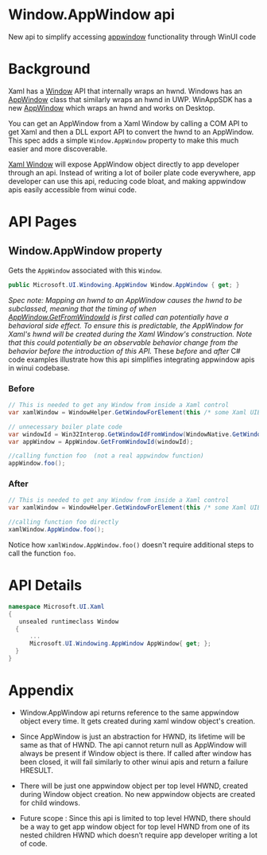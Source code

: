 Window.AppWindow api
===
New api to simplify accessing [appwindow](https://docs.microsoft.com/en-us/windows/apps/windows-app-sdk/windowing/windowing-overview) functionality through WinUI code

# Background
Xaml has a [Window](https://docs.microsoft.com/uwp/api/Windows.UI.Xaml.Window) API that internally wraps an hwnd. Windows has an [AppWindow](https://docs.microsoft.com/uwp/api/Windows.UI.WindowManagement.AppWindow) class that similarly wraps an hwnd in UWP. WinAppSDK has a new [AppWindow](https://docs.microsoft.com/windows/windows-app-sdk/api/winrt/Microsoft.UI.Windowing.AppWindow) which wraps an hwnd and works on Desktop.

You can get an AppWindow from a Xaml Window by calling a COM API to get Xaml and then a DLL export API to convert the hwnd to an AppWindow. This spec adds a simple `Window.AppWindow` property to make this much easier and more discoverable.

[Xaml Window](https://docs.microsoft.com/en-us/windows/windows-app-sdk/api/winrt/microsoft.ui.xaml.window) will expose AppWindow object directly to app developer through an api. Instead of writing a lot of boiler plate code everywhere, app developer can use this api, reducing code bloat, and making appwindow apis easily accessible from winui code.


# API Pages

## Window.AppWindow property

Gets the `AppWindow` associated with this `Window`.
```c#
public Microsoft.UI.Windowing.AppWindow Window.AppWindow { get; }
```
_Spec note: Mapping an hwnd to an AppWindow causes the hwnd to be subclassed, meaning that the timing of when [AppWindow.GetFromWindowId](https://docs.microsoft.com/windows/windows-app-sdk/api/winrt/Microsoft.UI.Windowing.AppWindow.GetFromWindowId) is first called can potentially have a behavioral side effect. To ensure this is predictable, the AppWindow for Xaml's hwnd will be created during the Xaml Window's construction. Note that this could potentially be an observable behavior change from the behavior before the introduction of this API._
These *before* and *after* C# code examples illustrate how this api simplifies integrating appwindow apis in winui codebase.


### Before
```c#
// This is needed to get any Window from inside a Xaml control 
var xamlWindow = WindowHelper.GetWindowForElement(this /* some Xaml UIElement */);   

// unnecessary boiler plate code 
var windowId = Win32Interop.GetWindowIdFromWindow(WindowNative.GetWindowHandle(xamlWindow)); 
var appWindow = AppWindow.GetFromWindowId(windowId); 

//calling function foo  (not a real appwindow function)
appWindow.foo();
```

### After
```c#
// This is needed to get any Window from inside a Xaml control 
var xamlWindow = WindowHelper.GetWindowForElement(this /* some Xaml UIElement */);   

//calling function foo directly
xamlWindow.AppWindow.foo();  
```
Notice how `xamlWindow.AppWindow.foo()` doesn't require additional steps to call the function `foo`.

# API Details

```c# (but really MIDL3)
namespace Microsoft.UI.Xaml
{
   unsealed runtimeclass Window
  {
      ...
      Microsoft.UI.Windowing.AppWindow AppWindow{ get; };
  }
}
```

# Appendix
- Window.AppWindow api returns reference to the same appwindow object every time. It gets created during xaml window object's creation.


- Since AppWindow is just an abstraction for HWND, its lifetime will be same as that of HWND. The api cannot return null as AppWindow will always be present if Window object is there. If called after window has been closed, it will fail similarly to other winui apis and return a failure HRESULT. 

- There will be just one appwindow object per top level HWND, created during Window object creation. No new appwindow objects are created for child windows. 

- Future scope : Since this api is limited to top level HWND, there should be a way to get app window object for top level HWND from one of its nested children HWND which doesn’t require app developer writing a lot of code. 


